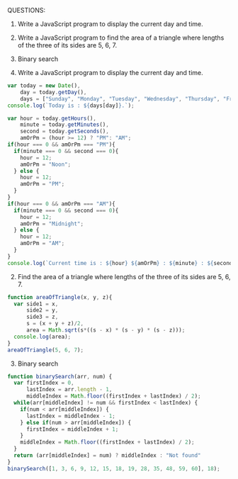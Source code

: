 QUESTIONS:
1.  Write a JavaScript program to display the current day and time.
2. Write a JavaScript program to find the area of a triangle where lengths of the three of its sides are 5, 6, 7.
3. Binary search

1.  Write a JavaScript program to display the current day and time.
```javascript
var today = new Date(),
    day = today.getDay(),
    days = ["Sunday", "Monday", "Tuesday", "Wednesday", "Thursday", "Friday", "Saturday"]; 
console.log(`Today is : ${days[day]}.`);

var hour = today.getHours(),
    minute = today.getMinutes(),
    second = today.getSeconds(),
    amOrPm = (hour >= 12) ? "PM": "AM";
if(hour === 0 && amOrPm === "PM"){
  if(minute === 0 && second === 0){
    hour = 12;
    amOrPm = "Noon";
  } else {
    hour = 12;
    amOrPm = "PM";
  }
}
if(hour === 0 && amOrPm === "AM"){
  if(minute === 0 && second === 0){
    hour = 12;
    amOrPm = "Midnight";
  } else {
    hour = 12;
    amOrPm = "AM";
  }
}
console.log(`Current time is : ${hour} ${amOrPm} : ${minute} : ${second}`)
```

2. Find the area of a triangle where lengths of the three of its sides are 5, 6, 7.
```javascript
function areaOfTriangle(x, y, z){
  var side1 = x,
      side2 = y,
      side3 = z,
      s = (x + y + z)/2,
      area = Math.sqrt(s*((s - x) * (s - y) * (s - z)));
  console.log(area);
}
areaOfTriangle(5, 6, 7);
```

3. Binary search
```javascript
function binarySearch(arr, num) {
  var firstIndex = 0, 
      lastIndex = arr.length - 1,
      middleIndex = Math.floor((firstIndex + lastIndex) / 2);
  while(arr[middleIndex] != num && firstIndex < lastIndex) {
    if(num < arr[middleIndex]) {
      lastIndex = middleIndex - 1;
    } else if(num > arr[middleIndex]) {
      firstIndex = middleIndex + 1;
    }
    middleIndex = Math.floor((firstIndex + lastIndex) / 2);
  } 
  return (arr[middleIndex] = num) ? middleIndex : "Not found"
}
binarySearch([1, 3, 6, 9, 12, 15, 18, 19, 28, 35, 48, 59, 60], 18);
```

